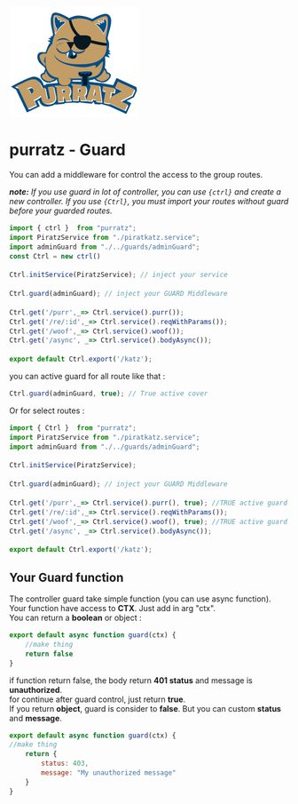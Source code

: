 ![Logo Purratz ><](https://github.com/kazerlelutin/purratz/blob/master/asset/logo-purratz-200.png?raw=true)

# purratz - Guard

You can add a middleware for control the access to the group routes.

***note:** If you use guard in lot of controller, you can use `{ctrl}` and create a new controller.
If you use `{Ctrl}`, you must import your routes without guard before your guarded routes.*
```javascript
import { ctrl }  from "purratz";
import PiratzService from "./piratkatz.service";
import adminGuard from "./../guards/adminGuard";
const Ctrl = new ctrl()

Ctrl.initService(PiratzService); // inject your service

Ctrl.guard(adminGuard); // inject your GUARD Middleware

Ctrl.get('/purr',_=> Ctrl.service().purr());
Ctrl.get('/re/:id',_=> Ctrl.service().reqWithParams());
Ctrl.get('/woof',_=> Ctrl.service().woof());
Ctrl.get('/async', _=> Ctrl.service().bodyAsync());

export default Ctrl.export('/katz');
```
you can active guard for all route like that : 

```javascript
Ctrl.guard(adminGuard, true); // True active cover
```

Or for select routes :

```javascript
import { Ctrl }  from "purratz";
import PiratzService from "./piratkatz.service";
import adminGuard from "./../guards/adminGuard";

Ctrl.initService(PiratzService);

Ctrl.guard(adminGuard); // inject your GUARD Middleware

Ctrl.get('/purr',_=> Ctrl.service().purr(), true); //TRUE active guard
Ctrl.get('/re/:id',_=> Ctrl.service().reqWithParams());
Ctrl.get('/woof',_=> Ctrl.service().woof(), true); //TRUE active guard
Ctrl.get('/async', _=> Ctrl.service().bodyAsync());

export default Ctrl.export('/katz');
```

## Your Guard function 

The controller guard take simple function (you can use async function).\
Your function have access to **CTX**. Just add in arg "ctx".\
You can return a **boolean** or object : 
```javascript
export default async function guard(ctx) {
    //make thing
    return false
}
```
if function return false, the body return **401 status** and message is **unauthorized**.\
for continue after guard control, just return **true**.\
If you return **object**, guard is consider to **false**. But you can custom **status** and **message**.
```javascript
export default async function guard(ctx) {
//make thing
    return {
        status: 403,
        message: "My unauthorized message"
    }
}
```
